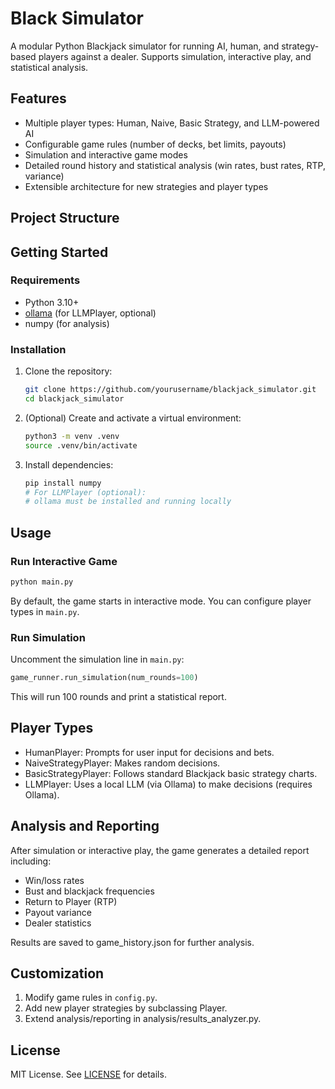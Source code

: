 # Black Simulator

A modular Python Blackjack simulator for running AI, human, and strategy-based players against a dealer. Supports simulation, interactive play, and statistical analysis.

## Features

- Multiple player types: Human, Naive, Basic Strategy, and LLM-powered AI
- Configurable game rules (number of decks, bet limits, payouts)
- Simulation and interactive game modes
- Detailed round history and statistical analysis (win rates, bust rates, RTP, variance)
- Extensible architecture for new strategies and player types

## Project Structure


## Getting Started

### Requirements

- Python 3.10+
- [ollama](https://ollama.com/) (for LLMPlayer, optional)
- numpy (for analysis)

### Installation

1. Clone the repository:
    ```sh
    git clone https://github.com/yourusername/blackjack_simulator.git
    cd blackjack_simulator
    ```

2. (Optional) Create and activate a virtual environment:
    ```sh
    python3 -m venv .venv
    source .venv/bin/activate
    ```

3. Install dependencies:
    ```sh
    pip install numpy
    # For LLMPlayer (optional):
    # ollama must be installed and running locally
    ```

## Usage

### Run Interactive Game

```sh
python main.py
```

By default, the game starts in interactive mode. You can configure player types in `main.py`.

### Run Simulation
Uncomment the simulation line in `main.py`:
```python
game_runner.run_simulation(num_rounds=100)
```

This will run 100 rounds and print a statistical report.

## Player Types
- HumanPlayer: Prompts for user input for decisions and bets.
- NaiveStrategyPlayer: Makes random decisions. 
- BasicStrategyPlayer: Follows standard Blackjack basic strategy charts.
- LLMPlayer: Uses a local LLM (via Ollama) to make decisions (requires Ollama).

## Analysis and Reporting
After simulation or interactive play, the game generates a detailed report including:

- Win/loss rates
- Bust and blackjack frequencies
- Return to Player (RTP)
- Payout variance
- Dealer statistics

Results are saved to game_history.json for further analysis.

## Customization
1. Modify game rules in `config.py`.
2. Add new player strategies by subclassing Player.
3. Extend analysis/reporting in analysis/results_analyzer.py.

## License
MIT License. See [LICENSE](./LICENSE) for details.